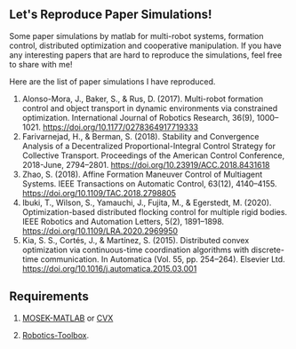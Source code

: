 ## Let's Reproduce Paper Simulations!

Some paper simulations by matlab for multi-robot systems, formation control, distributed optimization and cooperative manipulation.  If you have any interesting papers that are hard to reproduce the simulations, feel free to share with me! 

Here are the list of paper simulations I have reproduced.

1. Alonso-Mora, J., Baker, S., & Rus, D. (2017). Multi-robot formation control and object transport in dynamic environments via constrained optimization. International Journal of Robotics Research, 36(9), 1000–1021. https://doi.org/10.1177/0278364917719333
2. Farivarnejad, H., & Berman, S. (2018). Stability and Convergence Analysis of a Decentralized Proportional-Integral Control Strategy for Collective Transport. Proceedings of the American Control Conference, 2018-June, 2794–2801. https://doi.org/10.23919/ACC.2018.8431618
3. Zhao, S. (2018). Affine Formation Maneuver Control of Multiagent Systems. IEEE Transactions on Automatic Control, 63(12), 4140–4155. https://doi.org/10.1109/TAC.2018.2798805
4. Ibuki, T., Wilson, S., Yamauchi, J., Fujita, M., & Egerstedt, M. (2020). Optimization-based distributed flocking control for multiple rigid bodies. IEEE Robotics and Automation Letters, 5(2), 1891–1898. https://doi.org/10.1109/LRA.2020.2969950
5. Kia, S. S., Cortés, J., & Martínez, S. (2015). Distributed convex optimization via continuous-time coordination algorithms with discrete-time communication. In Automatica (Vol. 55, pp. 254–264). Elsevier Ltd. https://doi.org/10.1016/j.automatica.2015.03.001

## Requirements

1. [MOSEK-MATLAB](https://github.com/star2dust/MOSEK-MATLAB) or [CVX](https://github.com/cvxr/CVX)

2. [Robotics-Toolbox](https://github.com/star2dust/Robotics-Toolbox).